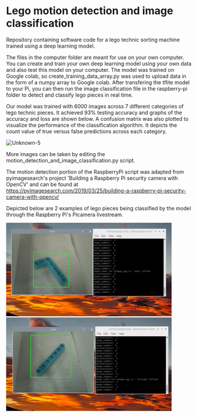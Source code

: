 # Lego motion detection and image classification

Repository containing software code for a lego technic sorting machine trained using a deep learning model. 

The files in the computer folder are meant for use on your own computer. You can create and train your own deep learning model using your own data and also test this model on your computer. The model was trained on Google colab, so create_training_data_array.py was used to upload data in the form of a numpy array to Google colab. After transfering the tflite model to your Pi, you can then run the image classification file in the raspberry-pi folder to detect and classify lego pieces in real time.

Our model was trained with 6000 images across 7 different categories of lego technic pieces. It achieved 93% testing accuracy and graphs of the accuracy and loss are shown below. A confusion matrix was also plotted to visualize the performance of the classification algorithm. It depicts the count value of true versus false predictions across each category.

![Unknown-5](https://user-images.githubusercontent.com/91732309/190358182-58fa5671-263d-490b-8f54-616cb2daf764.png)

More images can be taken by editing the motion_detection_and_image_classification.py script.

The motion detection portion of the RaspberryPi script was adapted from pyimagesearch's project 'Building a Raspberry Pi security camera with OpenCV' and can be found at
https://pyimagesearch.com/2019/03/25/building-a-raspberry-pi-security-camera-with-opencv/

Depicted below are 2 examples of lego pieces being classified by the model through the Raspberry Pi's Picamera livestream. 

![alt-text-1](gifs/lego_classification_1.gif "title-1") ![alt-text-2](gifs/lego_classification_2.gif "title-2")


